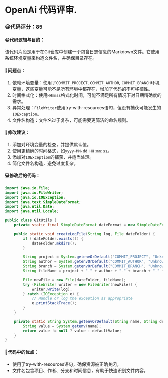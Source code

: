 # OpenAi 代码评审.
### 😀代码评分：85
#### 😀代码逻辑与目的：
该代码片段是用于在Git仓库中创建一个包含日志信息的Markdown文件。它使用系统环境变量来构造文件名，并确保目录存在。

#### 🤔问题点：
1. 依赖环境变量：使用了`COMMIT_PROJECT`, `COMMIT_AUTHOR`, `COMMIT_BRANCH`环境变量，这些变量可能不是所有环境中都存在，增加了代码的不可移植性。
2. 时间格式化：使用`HHmmss`格式化时间，可能不满足所有情况下对日期精确度的需求。
3. 异常处理：`FileWriter`使用try-with-resources语句，但没有捕获可能发生的`IOException`。
4. 文件名构造：文件名过于复杂，可能需要更简洁的命名规则。

#### 🎯修改建议：
1. 添加对环境变量的检查，并提供默认值。
2. 使用更精确的时间格式，如`yyyy-MM-dd HH:mm:ss`。
3. 添加对`IOException`的捕获，并适当处理。
4. 简化文件名构造，避免过度复杂。

#### 💻修改后的代码：
```java
import java.io.File;
import java.io.FileWriter;
import java.io.IOException;
import java.text.SimpleDateFormat;
import java.util.Date;
import java.util.Locale;

public class GitUtils {
    private static final SimpleDateFormat dateFormat = new SimpleDateFormat("yyyy-MM-dd HH:mm:ss", Locale.getDefault());

    public static void createLogFile(String log, File dateFolder) {
        if (!dateFolder.exists()) {
            dateFolder.mkdirs();
        }

        String project = System.getenvOrDefault("COMMIT_PROJECT", "UnknownProject");
        String author = System.getenvOrDefault("COMMIT_AUTHOR", "UnknownAuthor");
        String branch = System.getenvOrDefault("COMMIT_BRANCH", "UnknownBranch");
        String fileName = project + "-" + author + "-" + branch + "-" + dateFormat.format(new Date()) + ".md";

        File newFile = new File(dateFolder, fileName);
        try (FileWriter writer = new FileWriter(newFile)) {
            writer.write(log);
        } catch (IOException e) {
            // Handle or log the exception as appropriate
            e.printStackTrace();
        }
    }

    private static String System.getenvOrDefault(String name, String defaultValue) {
        String value = System.getenv(name);
        return value != null ? value : defaultValue;
    }
}
```

#### 🌟代码中的优点：
- 使用了try-with-resources语句，确保资源被正确关闭。
- 文件名包含项目、作者、分支和时间信息，有助于快速识别文件内容。